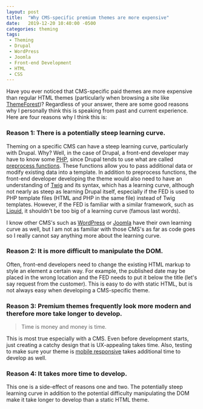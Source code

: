 ```yaml
---
layout: post
title:  "Why CMS-specific premium themes are more expensive"
date:   2019-12-20 10:40:00 -0500
categories: theming
tags:
 - Theming
 - Drupal
 - WordPress
 - Joomla
 - Front-end Development
 - HTML
 - CSS
---
```

Have you ever noticed that CMS-specific paid themes are more expensive than regular
HTML themes (particularly when browsing a site like [ThemeForest](https://themeforest.net/))?
Regardless of your answer, there are some good reasons why I personally
think this is speaking from past and current experience. Here are four reasons why
I think this is:

### Reason 1: There is a potentially steep learning curve.

Theming on a specific CMS can have a steep learning curve, particularly with Drupal. Why?
Well, in the case of Drupal, a front-end developer may have to know some
[PHP](https://en.wikipedia.org/wiki/PHP), since Drupal tends to use what are called
[preprocess functions](https://www.drupal.org/docs/8/theming-drupal-8/modifying-attributes-in-a-theme-file). These functions allow you to pass additional data or modify existing data into a template. In addition
to preprocess functions, the front-end developer developing the theme would also need to have an understanding
of [Twig](https://twig.symfony.com/) and its syntax, which has a learning curve, although not nearly as steep as learning Drupal itself, especially if the FED is used to PHP template files (HTML and PHP in the same file) instead of Twig templates. However, if the FED is familiar with a similar framework, such as
[Liquid](https://shopify.github.io/liquid/), it shouldn't be too big of a learning curve (famous last words).

I know other CMS's such as [WordPress](https://wordpress.org/) or [Joomla](https://www.joomla.org/) have their own learning curve as well, but I am not as familiar with those CMS's as far as code goes so I really cannot say anything more about the learning curve. 

### Reason 2: It is more difficult to manipulate the DOM.

Often, front-end developers need to change the existing HTML markup to style an element a certain way.
For example, the published date may be placed in the wrong location and the FED needs to put it below
the title (let's say request from the customer). This is easy to do with static HTML, but is not always easy when developing a CMS-specific theme.

### Reason 3: Premium themes frequently look more modern and therefore more take longer to develop.

> Time is money and money is time.

This is most true especially with a CMS. Even before development starts, just creating a catchy design
that is UX-appealing takes time. Also, testing to make sure your theme is
[mobile responsive](https://en.wikipedia.org/wiki/Responsive_web_design) takes additional time to develop
as well.

### Reason 4: It takes more time to develop.

This one is a side-effect of reasons one and two. The potentially steep learning curve in addition to the potential difficulty manipulating the DOM make it take longer to develop than a static HTML theme.
